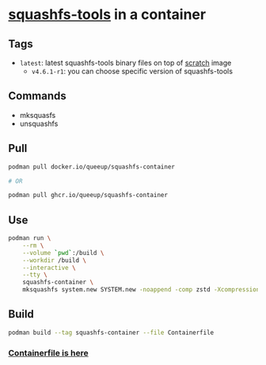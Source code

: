 # [squashfs-tools](https://github.com/plougher/squashfs-tools) in a container

## Tags

- `latest`: latest squashfs-tools binary files on top of [scratch](https://hub.docker.com/_/scratch) image
  - `v4.6.1-r1`: you can choose specific version of squashfs-tools

## Commands

- mksquasfs
- unsquashfs

## Pull

```bash
podman pull docker.io/queeup/squashfs-container

# OR

podman pull ghcr.io/queeup/squashfs-container
```

## Use

```bash
podman run \
    --rm \
    --volume `pwd`:/build \
    --workdir /build \
    --interactive \
    --tty \
    squashfs-container \
    mksquashfs system.new SYSTEM.new -noappend -comp zstd -Xcompression-level 19 -b 1048576
```

## Build

```bash
podman build --tag squashfs-container --file Containerfile
```

### [Containerfile is here](https://github.com/queeup/squashfs-container/blob/main/Containerfile)
